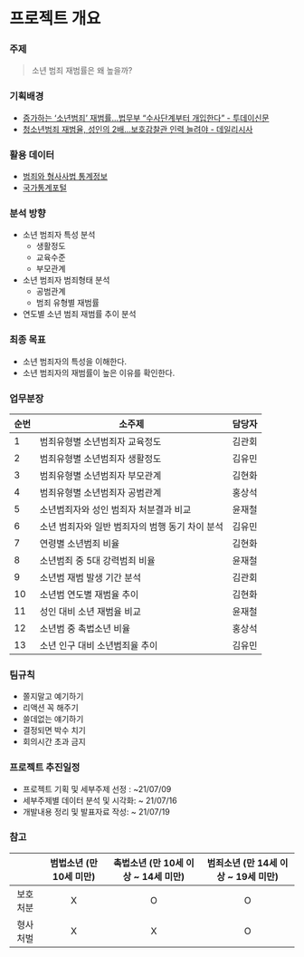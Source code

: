 # 프로젝트 개요


### 주제 
> 소년 범죄 재범률은 왜 높을까?


### 기획배경
   - [증가하는 ‘소년범죄’ 재범률…법무부 “수사단계부터 개입한다” - 투데이신문](http://www.ntoday.co.kr/news/articleView.html?idxno=78409) 
   - [청소년범죄 재범율, 성인의 2배...보호감찰관 인력 늘려야 - 데일리시사](https://news.naver.com/main/read.nhn?mode=LPOD&mid=tvh&oid=057&aid=0001526759)


### 활용 데이터
   - [범죄와 형사사법 통계정보](https://www.crimestats.or.kr/portal/main/indexPage.do)
   - [국가통계포털](https://kosis.kr/index/index.do)


### 분석 방향
   - 소년 범죄자 특성 분석
      - 생활정도
      - 교육수준
      - 부모관계
   - 소년 범죄자 범죄형태 분석
      - 공범관계
      - 범죄 유형별 재범률
   - 연도별 소년 범죄 재범률 추이 분석


### 최종 목표
   - 소년 범죄자의 특성을 이해한다.
   - 소년 범죄자의 재범률이 높은 이유를 확인한다.


### 업무분장
   | 순번 | 소주제                                          | 담당자 |
   | ---- | ----------------------------------------------- | ------ |
   | 1    | 범죄유형별 소년범죄자 교육정도                  | 김관회 |
   | 2    | 범죄유형별 소년범죄자 생활정도                  | 김유민 |
   | 3    | 범죄유형별 소년범죄자 부모관계                  | 김현화 |
   | 4    | 범죄유형별 소년범죄자 공범관계                  | 홍상석 |
   | 5    | 소년범죄자와 성인 범죄자 처분결과 비교          | 윤재철 |
   | 6    | 소년 범죄자와 일반 범죄자의 범행 동기 차이 분석 | 김유민 |
   | 7    | 연령별 소년범죄 비율                            | 김현화 |
   | 8    | 소년범죄 중 5대 강력범죄 비율                   | 윤재철 |
   | 9    | 소년범 재범 발생 기간 분석                      | 김관회 |
   | 10   | 소년범 연도별 재범율 추이                       | 김현화 |
   | 11   | 성인 대비 소년 재범율 비교                      | 윤재철 |
   | 12   | 소년범 중 촉법소년 비율                         | 홍상석 |
   | 13   | 소년 인구 대비 소년범죄율 추이                  | 김유민 |


### 팀규칙
   - 쫄지말고 예기하기
   - 리액션 꼭 해주기
   - 쓸데없는 얘기하기
   - 결정되면 박수 치기
   - 회의시간 초과 금지


### 프로젝트 추진일정
   - 프로젝트 기획 및 세부주제 선정 : ~21/07/09
   - 세부주제별 데이터 분석 및 시각화: ~ 21/07/16
   - 개발내용 정리 및 발표자료 작성: ~ 21/07/19


### 참고
   |          | 범법소년 (만 10세 미만) | 촉법소년 (만 10세 이상 ~ 14세 미만) | 범죄소년 (만 14세    이상 ~ 19세 미만) |
   | :------: | :---------------------: | :---------------------------------: |    :---------------------------------: |
   | 보호처분 |            X            |                  O                  |                     O                  |
   | 형사처벌 |            X            |                  X                  |                     O                  |

